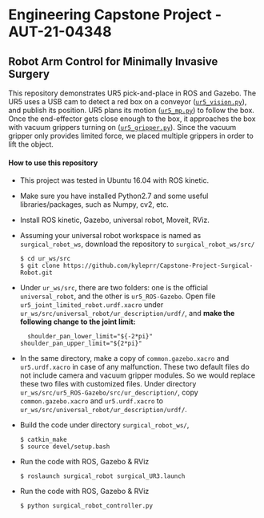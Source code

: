 # Engineering Capstone Project - AUT-21-04348
## Robot Arm Control for Minimally Invasive Surgery

This repository demonstrates UR5 pick-and-place in ROS and Gazebo. The UR5 uses a USB cam to detect a red box on a conveyor ([`ur5_vision.py`](https://github.com/lihuang3/ur5_ROS-Gazebo/blob/master/ur5_vision.py)), and publish its position. UR5 plans its motion ([`ur5_mp.py`](https://github.com/lihuang3/ur5_ROS-Gazebo/blob/master/ur5_mp.py)) to follow the box. Once the end-effector gets close enough to the box, it approaches the box with vacuum grippers turning on ([`ur5_gripper.py`](https://github.com/lihuang3/ur5_ROS-Gazebo/blob/master/ur5_gripper.py)). Since the vacuum gripper only provides limited force, we placed multiple grippers in order to lift the object. 

#### How to use this repository
- This project was tested in Ubuntu 16.04 with ROS kinetic.
- Make sure you have installed Python2.7 and some useful libraries/packages, such as Numpy, cv2, etc.
- Install ROS kinetic, Gazebo, universal robot, Moveit, RViz. 
- Assuming your universal robot workspace is named as `surgical_robot_ws`, download the repository to `surgical_robot_ws/src/`
  ```
  $ cd ur_ws/src
  $ git clone https://github.com/kyleprr/Capstone-Project-Surgical-Robot.git
  ```
- Under `ur_ws/src`, there are two folders: one is the official `universal_robot`, and the other is `ur5_ROS-Gazebo`. Open file `ur5_joint_limited_robot.urdf.xacro` under `ur_ws/src/universal_robot/ur_description/urdf/`, and __make the following change to the joint limit:__
  ```
    shoulder_pan_lower_limit="${-2*pi}" shoulder_pan_upper_limit="${2*pi}"
  ```
- In the same directory, make a copy of `common.gazebo.xacro` and `ur5.urdf.xacro` in case of any malfunction. 
These two default files do not include camera and vacuum gripper modules. 
So we would replace these two files with customized files. 
Under directory `ur_ws/src/ur5_ROS-Gazebo/src/ur_description/`, copy `common.gazebo.xacro` and `ur5.urdf.xacro` to `ur_ws/src/universal_robot/ur_description/urdf/`.
- Build the code under directory `surgical_robot_ws/`,
  ```
  $ catkin_make
  $ source devel/setup.bash  
  ```
- Run the code with ROS, Gazebo & RViz
  ```
  $ roslaunch surgical_robot surgical_UR3.launch
  ```
  
- Run the code with ROS, Gazebo & RViz
  ```
  $ python surgical_robot_controller.py
  ```
